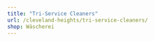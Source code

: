 ```yaml
---
title: "Tri-Service Cleaners"
url: /cleveland-heights/tri-service-cleaners/
shop: Wäscherei
---
```

